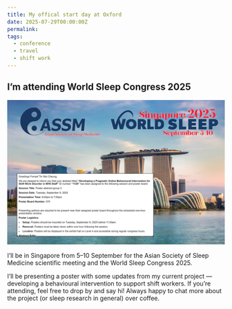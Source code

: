```yaml
---
title: My offical start day at Oxford
date: 2025-07-29T00:00:00Z
permalink:
tags:
  - conference
  - travel
  - shift work
---
```

## I’m attending World Sleep Congress 2025

![](/uploads/news-20250729.png)

I’ll be in Singapore from 5–10 September for the Asian Society of Sleep Medicine scientific meeting and the World Sleep Congress 2025.

I’ll be presenting a poster with some updates from my current project — developing a behavioural intervention to support shift workers. If you’re attending, feel free to drop by and say hi! Always happy to chat more about the project (or sleep research in general) over coffee.
